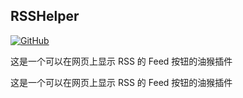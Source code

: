 ## RSSHelper

[![GitHub](https://img.shields.io/github/license/BangumiSystem/RSSHelper.svg?style=flat-square)](https://github.com/BangumiSystem/RSSHelper)

这是一个可以在网页上显示 RSS 的 Feed 按钮的油猴插件

这是一个可以在网页上显示 RSS 的 Feed 按钮的油猴插件
